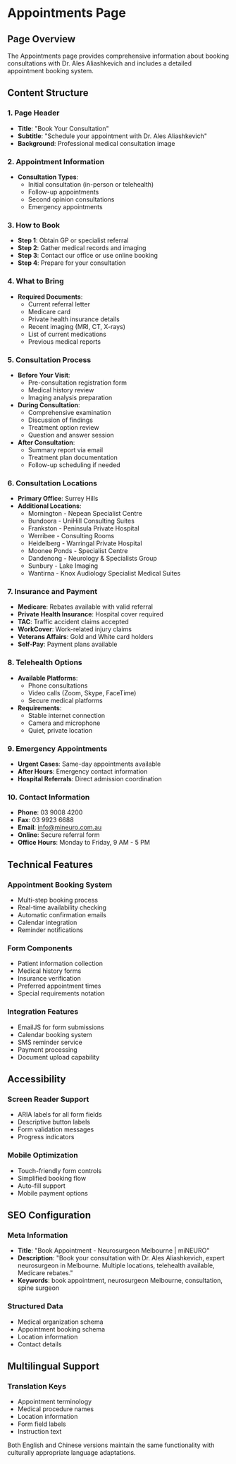 
# Appointments Page

## Page Overview

The Appointments page provides comprehensive information about booking consultations with Dr. Ales Aliashkevich and includes a detailed appointment booking system.

## Content Structure

### 1. Page Header
- **Title**: "Book Your Consultation"
- **Subtitle**: "Schedule your appointment with Dr. Ales Aliashkevich"
- **Background**: Professional medical consultation image

### 2. Appointment Information
- **Consultation Types**:
  - Initial consultation (in-person or telehealth)
  - Follow-up appointments
  - Second opinion consultations
  - Emergency appointments

### 3. How to Book
- **Step 1**: Obtain GP or specialist referral
- **Step 2**: Gather medical records and imaging
- **Step 3**: Contact our office or use online booking
- **Step 4**: Prepare for your consultation

### 4. What to Bring
- **Required Documents**:
  - Current referral letter
  - Medicare card
  - Private health insurance details
  - Recent imaging (MRI, CT, X-rays)
  - List of current medications
  - Previous medical reports

### 5. Consultation Process
- **Before Your Visit**:
  - Pre-consultation registration form
  - Medical history review
  - Imaging analysis preparation
- **During Consultation**:
  - Comprehensive examination
  - Discussion of findings
  - Treatment option review
  - Question and answer session
- **After Consultation**:
  - Summary report via email
  - Treatment plan documentation
  - Follow-up scheduling if needed

### 6. Consultation Locations
- **Primary Office**: Surrey Hills
- **Additional Locations**:
  - Mornington - Nepean Specialist Centre
  - Bundoora - UniHill Consulting Suites
  - Frankston - Peninsula Private Hospital
  - Werribee - Consulting Rooms
  - Heidelberg - Warringal Private Hospital
  - Moonee Ponds - Specialist Centre
  - Dandenong - Neurology & Specialists Group
  - Sunbury - Lake Imaging
  - Wantirna - Knox Audiology Specialist Medical Suites

### 7. Insurance and Payment
- **Medicare**: Rebates available with valid referral
- **Private Health Insurance**: Hospital cover required
- **TAC**: Traffic accident claims accepted
- **WorkCover**: Work-related injury claims
- **Veterans Affairs**: Gold and White card holders
- **Self-Pay**: Payment plans available

### 8. Telehealth Options
- **Available Platforms**:
  - Phone consultations
  - Video calls (Zoom, Skype, FaceTime)
  - Secure medical platforms
- **Requirements**:
  - Stable internet connection
  - Camera and microphone
  - Quiet, private location

### 9. Emergency Appointments
- **Urgent Cases**: Same-day appointments available
- **After Hours**: Emergency contact information
- **Hospital Referrals**: Direct admission coordination

### 10. Contact Information
- **Phone**: 03 9008 4200
- **Fax**: 03 9923 6688
- **Email**: info@mineuro.com.au
- **Online**: Secure referral form
- **Office Hours**: Monday to Friday, 9 AM - 5 PM

## Technical Features

### Appointment Booking System
- Multi-step booking process
- Real-time availability checking
- Automatic confirmation emails
- Calendar integration
- Reminder notifications

### Form Components
- Patient information collection
- Medical history forms
- Insurance verification
- Preferred appointment times
- Special requirements notation

### Integration Features
- EmailJS for form submissions
- Calendar booking system
- SMS reminder service
- Payment processing
- Document upload capability

## Accessibility

### Screen Reader Support
- ARIA labels for all form fields
- Descriptive button labels
- Form validation messages
- Progress indicators

### Mobile Optimization
- Touch-friendly form controls
- Simplified booking flow
- Auto-fill support
- Mobile payment options

## SEO Configuration

### Meta Information
- **Title**: "Book Appointment - Neurosurgeon Melbourne | miNEURO"
- **Description**: "Book your consultation with Dr. Ales Aliashkevich, expert neurosurgeon in Melbourne. Multiple locations, telehealth available, Medicare rebates."
- **Keywords**: book appointment, neurosurgeon Melbourne, consultation, spine surgeon

### Structured Data
- Medical organization schema
- Appointment booking schema
- Location information
- Contact details

## Multilingual Support

### Translation Keys
- Appointment terminology
- Medical procedure names
- Location information
- Form field labels
- Instruction text

Both English and Chinese versions maintain the same functionality with culturally appropriate language adaptations.
